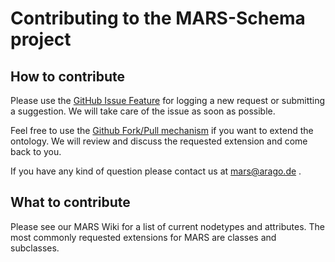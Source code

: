 # Contributing to the MARS-Schema project

## How to contribute

Please use the [GitHub Issue Feature](https://github.com/arago/MARS-Schema/issues) for logging a new request or submitting a suggestion. We will take care of the issue as soon as possible.

Feel free to use the [Github Fork/Pull mechanism](https://help.github.com/articles/fork-a-repo) if you want to extend the ontology. We will review and discuss the requested extension and come back to you.

If you have any kind of question please contact us at <mars@arago.de> .

## What to contribute

Please see our MARS Wiki for a list of current nodetypes and attributes. The most commonly requested extensions for MARS are classes and subclasses.
